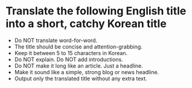 # Translate the following English title into a short, catchy Korean title

- Do NOT translate word-for-word.
- The title should be concise and attention-grabbing.
- Keep it between 5 to 15 characters in Korean.
- Do NOT explain. Do NOT add introductions.
- Do NOT make it long like an article. Just a headline.
- Make it sound like a simple, strong blog or news headline.
- Output only the translated title without any extra text.
